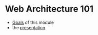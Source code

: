 # Web Architecture 101

- [Goals](./goals.md) of this module
- the [presentation](./presentation/README.md)
